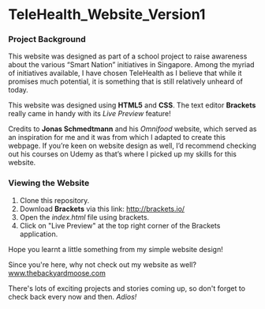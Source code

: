 # TeleHealth_Website_Version1

### Project Background
This website was designed as part of a school project to raise awareness about the various “Smart Nation” initiatives in Singapore. Among the myriad of initiatives available, I have chosen TeleHealth as I believe that while it promises much potential, it is something that is still relatively unheard of today.

This website was designed using <b>HTML5</b> and <b>CSS</b>. The text editor <b>Brackets</b> really came in handy with its <i>Live Preview</i> feature!

Credits to <b>Jonas Schmedtmann</b> and his <i>Omnifood</i> website, which served as an inspiration for me and it was from which I adapted to create this webpage. If you’re keen on website design as well, I’d recommend checking out his courses on Udemy as that’s where I picked up my skills for this website.

### Viewing the Website
1) Clone this repository.
2) Download <b>Brackets</b> via this link: http://brackets.io/
3) Open the <i>index.html</i> file using brackets.
4) Click on "Live Preview" at the top right corner of the Brackets application.

Hope you learnt a little something from my simple website design! 

Since you're here, why not check out my website as well? www.thebackyardmoose.com

There's lots of exciting projects and stories coming up, so don't forget to check back every now and then. <i>Adios!</i>

